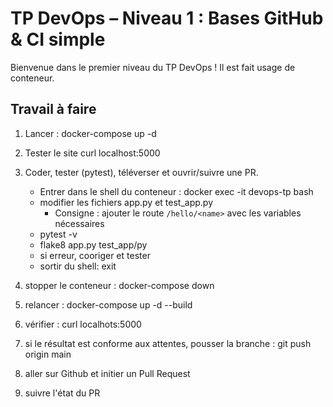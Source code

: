 # TP DevOps – Niveau 1 : Bases GitHub & CI simple

Bienvenue dans le premier niveau du TP DevOps ! 
Il est fait usage de conteneur.


## Travail à faire
1. Lancer :
	docker-compose up -d
2. Tester le site
	curl localhost:5000

3. Coder, tester (pytest), téléverser et ouvrir/suivre une PR.
      - Entrer dans le shell du conteneur : docker exec -it devops-tp bash
      - modifier les fichiers app.py et test_app.py
         - Consigne : ajouter le route `/hello/<name>` avec les variables nécessaires
      - pytest -v
      - flake8 app.py test_app/py
      - si erreur, cooriger et tester
      - sortir du shell: exit
4. stopper le conteneur : docker-compose down 

5. relancer : docker-compose up -d --build

6. vérifier : curl localhots:5000

7. si le résultat est conforme aux attentes, pousser la branche : git push origin main 

8. aller sur Github et initier un Pull Request

9. suivre l'état du PR

